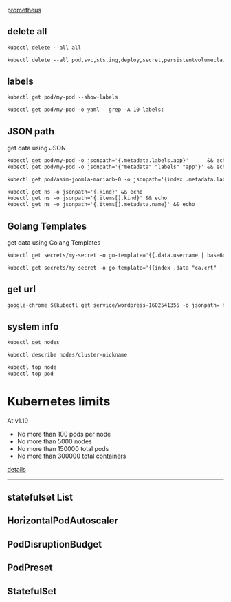 [prometheus](https://github.com/prometheus-operator/kube-prometheus)


## delete all
```txt
kubectl delete --all all

kubectl delete --all pod,svc,sts,ing,deploy,secret,persistentvolumeclaim
```


## labels
```txt
kubectl get pod/my-pod --show-labels

kubectl get pod/my-pod -o yaml | grep -A 10 labels:
```


## JSON path
get data using JSON
```txt
kubectl get pod/my-pod -o jsonpath='{.metadata.labels.app}'      && echo 
kubectl get pod/my-pod -o jsonpath='{"metadata" "labels" "app"}' && echo 

kubectl get pod/asim-joomla-mariadb-0 -o jsonpath='{index .metadata.labels "app"}' && echo 

kubectl get ns -o jsonpath='{.kind}' && echo
kubectl get ns -o jsonpath='{.items[].kind}' && echo
kubectl get ns -o jsonpath='{.items[].metadata.name}' && echo
```


## Golang Templates
get data using Golang Templates
```txt
kubectl get secrets/my-secret -o go-template='{{.data.username | base64decode}}' && echo

kubectl get secrets/my-secret -o go-template='{{index .data "ca.crt" | base64decode}}'
```


## get url
```txt
google-chrome $(kubectl get service/wordpress-1602541355 -o jsonpath='http://192.168.99.100:{.spec.ports[].nodePort}')
```


## system info
```txt
kubectl get nodes

kubectl describe nodes/cluster-nickname
```


```txt
kubectl top node
kubectl top pod
```


# Kubernetes limits
At v1.19
- No more than 100 pods per node
- No more than 5000 nodes
- No more than 150000 total pods
- No more than 300000 total containers

[details](https://kubernetes.io/docs/setup/best-practices/cluster-large/)

---

## statefulset  List

## HorizontalPodAutoscaler

## PodDisruptionBudget

## PodPreset

## StatefulSet
